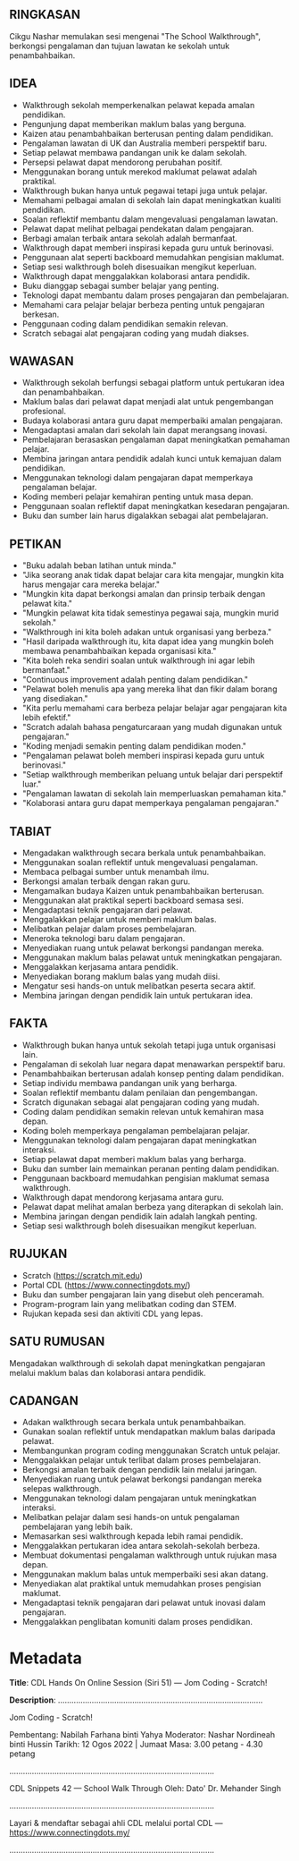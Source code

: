 ## RINGKASAN
Cikgu Nashar memulakan sesi mengenai "The School Walkthrough", berkongsi pengalaman dan tujuan lawatan ke sekolah untuk penambahbaikan.

## IDEA
- Walkthrough sekolah memperkenalkan pelawat kepada amalan pendidikan.
- Pengunjung dapat memberikan maklum balas yang berguna.
- Kaizen atau penambahbaikan berterusan penting dalam pendidikan.
- Pengalaman lawatan di UK dan Australia memberi perspektif baru.
- Setiap pelawat membawa pandangan unik ke dalam sekolah.
- Persepsi pelawat dapat mendorong perubahan positif.
- Menggunakan borang untuk merekod maklumat pelawat adalah praktikal.
- Walkthrough bukan hanya untuk pegawai tetapi juga untuk pelajar.
- Memahami pelbagai amalan di sekolah lain dapat meningkatkan kualiti pendidikan.
- Soalan reflektif membantu dalam mengevaluasi pengalaman lawatan.
- Pelawat dapat melihat pelbagai pendekatan dalam pengajaran.
- Berbagi amalan terbaik antara sekolah adalah bermanfaat.
- Walkthrough dapat memberi inspirasi kepada guru untuk berinovasi.
- Penggunaan alat seperti backboard memudahkan pengisian maklumat.
- Setiap sesi walkthrough boleh disesuaikan mengikut keperluan.
- Walkthrough dapat menggalakkan kolaborasi antara pendidik.
- Buku dianggap sebagai sumber belajar yang penting.
- Teknologi dapat membantu dalam proses pengajaran dan pembelajaran.
- Memahami cara pelajar belajar berbeza penting untuk pengajaran berkesan.
- Penggunaan coding dalam pendidikan semakin relevan.
- Scratch sebagai alat pengajaran coding yang mudah diakses.

## WAWASAN
- Walkthrough sekolah berfungsi sebagai platform untuk pertukaran idea dan penambahbaikan.
- Maklum balas dari pelawat dapat menjadi alat untuk pengembangan profesional.
- Budaya kolaborasi antara guru dapat memperbaiki amalan pengajaran.
- Mengadaptasi amalan dari sekolah lain dapat merangsang inovasi.
- Pembelajaran berasaskan pengalaman dapat meningkatkan pemahaman pelajar.
- Membina jaringan antara pendidik adalah kunci untuk kemajuan dalam pendidikan.
- Menggunakan teknologi dalam pengajaran dapat memperkaya pengalaman belajar.
- Koding memberi pelajar kemahiran penting untuk masa depan.
- Penggunaan soalan reflektif dapat meningkatkan kesedaran pengajaran.
- Buku dan sumber lain harus digalakkan sebagai alat pembelajaran.

## PETIKAN
- "Buku adalah beban latihan untuk minda."
- "Jika seorang anak tidak dapat belajar cara kita mengajar, mungkin kita harus mengajar cara mereka belajar."
- "Mungkin kita dapat berkongsi amalan dan prinsip terbaik dengan pelawat kita."
- "Mungkin pelawat kita tidak semestinya pegawai saja, mungkin murid sekolah."
- "Walkthrough ini kita boleh adakan untuk organisasi yang berbeza."
- "Hasil daripada walkthrough itu, kita dapat idea yang mungkin boleh membawa penambahbaikan kepada organisasi kita."
- "Kita boleh reka sendiri soalan untuk walkthrough ini agar lebih bermanfaat."
- "Continuous improvement adalah penting dalam pendidikan."
- "Pelawat boleh menulis apa yang mereka lihat dan fikir dalam borang yang disediakan."
- "Kita perlu memahami cara berbeza pelajar belajar agar pengajaran kita lebih efektif."
- "Scratch adalah bahasa pengaturcaraan yang mudah digunakan untuk pengajaran."
- "Koding menjadi semakin penting dalam pendidikan moden."
- "Pengalaman pelawat boleh memberi inspirasi kepada guru untuk berinovasi."
- "Setiap walkthrough memberikan peluang untuk belajar dari perspektif luar."
- "Pengalaman lawatan di sekolah lain memperluaskan pemahaman kita."
- "Kolaborasi antara guru dapat memperkaya pengalaman pengajaran."

## TABIAT
- Mengadakan walkthrough secara berkala untuk penambahbaikan.
- Menggunakan soalan reflektif untuk mengevaluasi pengalaman.
- Membaca pelbagai sumber untuk menambah ilmu.
- Berkongsi amalan terbaik dengan rakan guru.
- Mengamalkan budaya Kaizen untuk penambahbaikan berterusan.
- Menggunakan alat praktikal seperti backboard semasa sesi.
- Mengadaptasi teknik pengajaran dari pelawat.
- Menggalakkan pelajar untuk memberi maklum balas.
- Melibatkan pelajar dalam proses pembelajaran.
- Meneroka teknologi baru dalam pengajaran.
- Menyediakan ruang untuk pelawat berkongsi pandangan mereka.
- Menggunakan maklum balas pelawat untuk meningkatkan pengajaran.
- Menggalakkan kerjasama antara pendidik.
- Menyediakan borang maklum balas yang mudah diisi.
- Mengatur sesi hands-on untuk melibatkan peserta secara aktif.
- Membina jaringan dengan pendidik lain untuk pertukaran idea.

## FAKTA
- Walkthrough bukan hanya untuk sekolah tetapi juga untuk organisasi lain.
- Pengalaman di sekolah luar negara dapat menawarkan perspektif baru.
- Penambahbaikan berterusan adalah konsep penting dalam pendidikan.
- Setiap individu membawa pandangan unik yang berharga.
- Soalan reflektif membantu dalam penilaian dan pengembangan.
- Scratch digunakan sebagai alat pengajaran coding yang mudah.
- Coding dalam pendidikan semakin relevan untuk kemahiran masa depan.
- Koding boleh memperkaya pengalaman pembelajaran pelajar.
- Menggunakan teknologi dalam pengajaran dapat meningkatkan interaksi.
- Setiap pelawat dapat memberi maklum balas yang berharga.
- Buku dan sumber lain memainkan peranan penting dalam pendidikan.
- Penggunaan backboard memudahkan pengisian maklumat semasa walkthrough.
- Walkthrough dapat mendorong kerjasama antara guru.
- Pelawat dapat melihat amalan berbeza yang diterapkan di sekolah lain.
- Membina jaringan dengan pendidik lain adalah langkah penting.
- Setiap sesi walkthrough boleh disesuaikan mengikut keperluan.

## RUJUKAN
- Scratch (https://scratch.mit.edu)
- Portal CDL (https://www.connectingdots.my/)
- Buku dan sumber pengajaran lain yang disebut oleh penceramah.
- Program-program lain yang melibatkan coding dan STEM.
- Rujukan kepada sesi dan aktiviti CDL yang lepas.

## SATU RUMUSAN
Mengadakan walkthrough di sekolah dapat meningkatkan pengajaran melalui maklum balas dan kolaborasi antara pendidik.

## CADANGAN
- Adakan walkthrough secara berkala untuk penambahbaikan.
- Gunakan soalan reflektif untuk mendapatkan maklum balas daripada pelawat.
- Membangunkan program coding menggunakan Scratch untuk pelajar.
- Menggalakkan pelajar untuk terlibat dalam proses pembelajaran.
- Berkongsi amalan terbaik dengan pendidik lain melalui jaringan.
- Menyediakan ruang untuk pelawat berkongsi pandangan mereka selepas walkthrough.
- Menggunakan teknologi dalam pengajaran untuk meningkatkan interaksi.
- Melibatkan pelajar dalam sesi hands-on untuk pengalaman pembelajaran yang lebih baik.
- Memasarkan sesi walkthrough kepada lebih ramai pendidik.
- Menggalakkan pertukaran idea antara sekolah-sekolah berbeza.
- Membuat dokumentasi pengalaman walkthrough untuk rujukan masa depan.
- Menggunakan maklum balas untuk memperbaiki sesi akan datang.
- Menyediakan alat praktikal untuk memudahkan proses pengisian maklumat.
- Mengadaptasi teknik pengajaran dari pelawat untuk inovasi dalam pengajaran.
- Menggalakkan penglibatan komuniti dalam proses pendidikan.

# Metadata
**Title**: CDL Hands On Online Session (Siri 51) — Jom Coding - Scratch!

**Description**: ...........................................................................................

Jom Coding - Scratch!

Pembentang: Nabilah Farhana binti Yahya
Moderator: Nashar Nordineah binti Hussin
Tarikh: 12 Ogos 2022   |   Jumaat
Masa: 3.00 petang - 4.30 petang

...........................................................................................

CDL Snippets 42 — School Walk Through
Oleh: Dato' Dr. Mehander Singh

...........................................................................................

Layari & mendaftar sebagai ahli CDL melalui portal CDL — https://www.connectingdots.my/

...........................................................................................